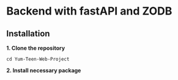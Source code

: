 # Backend with fastAPI and ZODB
## Installation
**1. Clone the repository**
```git clone https://github.com/Yehguy02/Yum-Teen-Web-Project.git
cd Yum-Teen-Web-Project
```
**2. Install necessary package**
```pip install -r requirements.txt
```